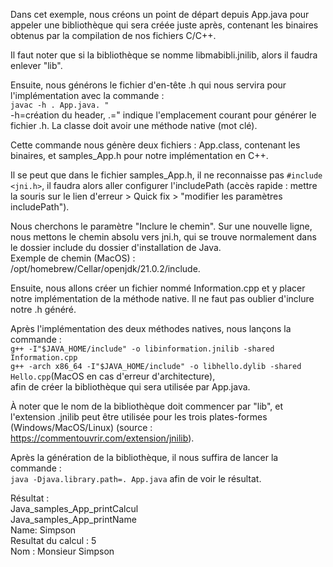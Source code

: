 Dans cet exemple, nous créons un point de départ depuis App.java pour appeler une bibliothèque qui sera créée juste après, contenant les binaires obtenus par la compilation de nos fichiers C/C++.

Il faut noter que si la bibliothèque se nomme libmabibli.jnilib, alors il faudra enlever "lib".

Ensuite, nous générons le fichier d'en-tête .h qui nous servira pour l'implémentation avec la commande :<br>
`javac -h . App.java. "` <br>
-h=création du header, .=" indique l'emplacement courant pour générer le fichier .h. La classe doit avoir une méthode native (mot clé).

Cette commande nous génère deux fichiers : App.class, contenant les binaires, et samples_App.h pour notre implémentation en C++.

Il se peut que dans le fichier samples_App.h, il ne reconnaisse pas `#include <jni.h>`, il faudra alors aller configurer l'includePath (accès rapide : mettre la souris sur le lien d'erreur > Quick fix > "modifier les paramètres includePath").

Nous cherchons le paramètre "Inclure le chemin". Sur une nouvelle ligne, nous mettons le chemin absolu vers jni.h, qui se trouve normalement dans le dossier include du dossier d'installation de Java. <br>
Exemple de chemin (MacOS) : /opt/homebrew/Cellar/openjdk/21.0.2/include.

Ensuite, nous allons créer un fichier nommé Information.cpp et y placer notre implémentation de la méthode native. Il ne faut pas oublier d'inclure notre .h généré.

Après l'implémentation des deux méthodes natives, nous lançons la commande : <br>
`g++ -I"$JAVA_HOME/include" -o libinformation.jnilib -shared Information.cpp` <br>
`g++ -arch x86_64 -I"$JAVA_HOME/include" -o libhello.dylib -shared Hello.cpp`(MacOS en cas d'erreur d'architecture),<br>
afin de créer la bibliothèque qui sera utilisée par App.java.

À noter que le nom de la bibliothèque doit commencer par "lib", et l'extension .jnilib peut être utilisée pour les trois plates-formes (Windows/MacOS/Linux) (source : https://commentouvrir.com/extension/jnilib).

Après la génération de la bibliothèque, il nous suffira de lancer la commande :<br>
`java -Djava.library.path=. App.java` afin de voir le résultat.

Résultat : <br>
Java_samples_App_printCalcul<br>
Java_samples_App_printName<br>
Name: Simpson<br>
Resultat du calcul : 5<br>
Nom : Monsieur Simpson

